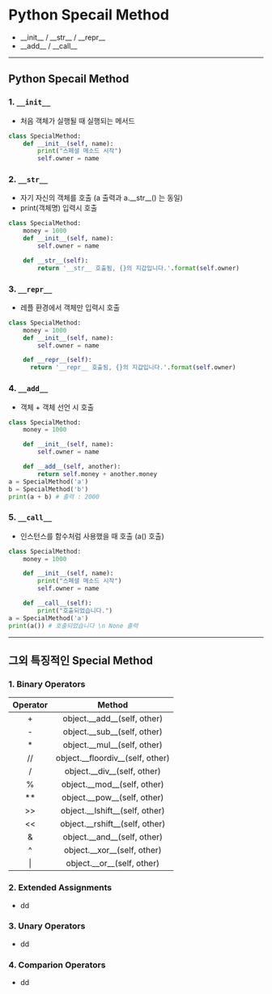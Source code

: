 # Python Specail Method
  - \_\_init\_\_ / \_\_str\_\_ / \_\_repr\_\_
  - \_\_add\_\_ / \_\_call\_\_

---

## Python Specail Method
  ### 1. `__init__`
  - 처음 객체가 실행될 때 실행되는 메서드

  ```Python
  class SpecialMethod:
      def __init__(self, name):
          print("스페셜 메소드 시작")
          self.owner = name
  ```

  ### 2. `__str__`
  - 자기 자신의 객체를 호출 (a 출력과 a.\_\_str\_\_() 는 동일)
  - print(객체명) 입력시 호출

  ```Python
  class SpecialMethod:
      money = 1000
      def __init__(self, name):
          self.owner = name

      def __str__(self):
          return '__str__ 호출됨, {}의 지갑입니다.'.format(self.owner)
  ```

  ### 3. `__repr__`
  - 레플 환경에서 객체만 입력시 호출

  ```Python
  class SpecialMethod:
      money = 1000
      def __init__(self, name):
          self.owner = name

      def __repr__(self):
        return '__repr__ 호출됨, {}의 지갑입니다.'.format(self.owner)
  ```

  ### 4. `__add__`
  - 객체 + 객체 선언 시 호출

  ```Python
  class SpecialMethod:
      money = 1000

      def __init__(self, name):
          self.owner = name

      def __add__(self, another):
          return self.money + another.money
  a = SpecialMethod('a')
  b = SpecialMethod('b')
  print(a + b) # 출력 : 2000
  ```

  ### 5. `__call__`
  - 인스턴스를 함수처럼 사용했을 때 호출 (a() 호출)

  ```Python
  class SpecialMethod:
      money = 1000

      def __init__(self, name):
          print("스페셜 메소드 시작")
          self.owner = name

      def __call__(self):
          print("호출되었습니다.")
  a = SpecialMethod('a')
  print(a()) # 호출되었습니다 \n None 출력
  ```

---

## 그외 특징적인 Special Method
  ### 1. Binary Operators

  Operator | Method
  :----: | :----:
  \+ | object.\_\_add\_\_(self, other)
  \- | object.\_\_sub\_\_(self, other)
  \* | object.\_\_mul\_\_(self, other)
  // | object.\_\_floordiv\_\_(self, other)
  / | object.\_\_div\_\_(self, other)
  % | object.\_\_mod\_\_(self, other)
  ** | object.\_\_pow\_\_(self, other)
  \>\> | object.\_\_lshift\_\_(self, other)
  << | object.\_\_rshift\_\_(self, other)
  & | object.\_\_and\_\_(self, other)
  ^ | object.\_\_xor\_\_(self, other)
  \| | object.\_\_or\_\_(self, other)

  ### 2. Extended Assignments
  - dd

  ### 3. Unary Operators
  - dd

  ### 4. Comparion Operators
  - dd
